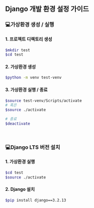 ## Django 개발 환경 설정 가이드

### 💻가상환경 생성 / 실행

#### 1. 프로젝트 디렉토리 생성

```bash
$mkdir test
$cd test
```

#### 2. 가상환경 생성

```bash
$python -m venv test-venv
```

#### 3. 가상환경 실행 / 종료

```bash
$source test-venv/Scripts/activate
# 혹은
$source ./activate

# 종료
$deactivate
```

<br>

### 💻Django LTS 버전 설치

#### 1. 가상환경 실행

```bash
$cd test
$source ./activate
```

#### 2. Django 설치

```bash
$pip install django==3.2.13
```
